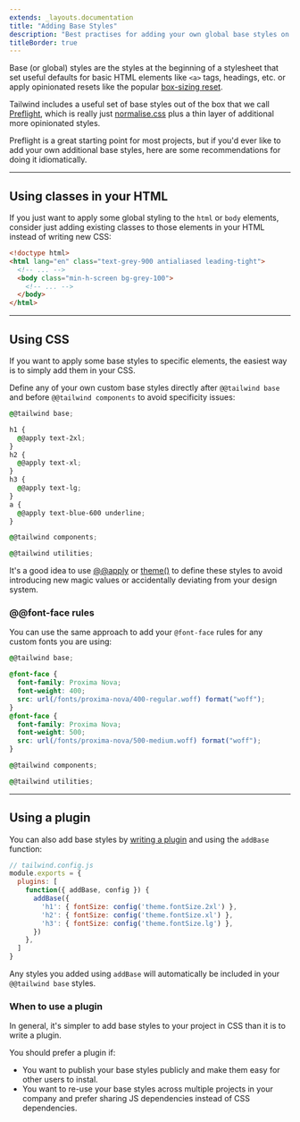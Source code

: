 ```yaml
---
extends: _layouts.documentation
title: "Adding Base Styles"
description: "Best practises for adding your own global base styles on top of Tailwind."
titleBorder: true
---
```


Base (or global) styles are the styles at the beginning of a stylesheet that set useful defaults for basic HTML elements like `<a>` tags, headings, etc. or apply opinionated resets like the popular [box-sizing reset](https://www.paulirish.com/2012/box-sizing-border-box-ftw/).

Tailwind includes a useful set of base styles out of the box that we call [Preflight](/docs/preflight), which is really just [normalise.css](https://github.com/necolas/normalise.css/) plus a thin layer of additional more opinionated styles.

Preflight is a great starting point for most projects, but if you'd ever like to add your own additional base styles, here are some recommendations for doing it idiomatically.

---

## Using classes in your HTML

If you just want to apply some global styling to the `html` or `body` elements, consider just adding existing classes to those elements in your HTML instead of writing new CSS:

```html
<!doctype html>
<html lang="en" class="text-grey-900 antialiased leading-tight">
  <!-- ... -->
  <body class="min-h-screen bg-grey-100">
    <!-- ... -->
  </body>
</html>
```

---

## Using CSS

If you want to apply some base styles to specific elements, the easiest way is to simply add them in your CSS.

Define any of your own custom base styles directly after `@@tailwind base` and before `@@tailwind components` to avoid specificity issues:

```css
@@tailwind base;

h1 {
  @@apply text-2xl;
}
h2 {
  @@apply text-xl;
}
h3 {
  @@apply text-lg;
}
a {
  @@apply text-blue-600 underline;
}

@@tailwind components;

@@tailwind utilities;
```

It's a good idea to use [@@apply](/docs/functions-and-directives#apply) or [theme()](/docs/functions-and-directives#theme) to define these styles to avoid introducing new magic values or accidentally deviating from your design system.

### @@font-face rules

You can use the same approach to add your `@font-face` rules for any custom fonts you are using:

```css
@@tailwind base;

@font-face {
  font-family: Proxima Nova;
  font-weight: 400;
  src: url(/fonts/proxima-nova/400-regular.woff) format("woff");
}
@font-face {
  font-family: Proxima Nova;
  font-weight: 500;
  src: url(/fonts/proxima-nova/500-medium.woff) format("woff");
}

@@tailwind components;

@@tailwind utilities;
```

---

## Using a plugin

You can also add base styles by [writing a plugin](/docs/plugins#adding-base-styles) and using the `addBase` function:

```js
// tailwind.config.js
module.exports = {
  plugins: [
    function({ addBase, config }) {
      addBase({
        'h1': { fontSize: config('theme.fontSize.2xl') },
        'h2': { fontSize: config('theme.fontSize.xl') },
        'h3': { fontSize: config('theme.fontSize.lg') },
      })
    },
  ]
}
```

Any styles you added using `addBase` will automatically be included in your `@@tailwind base` styles.

### When to use a plugin

In general, it's simpler to add base styles to your project in CSS than it is to write a plugin.

You should prefer a plugin if:

- You want to publish your base styles publicly and make them easy for other users to instal.
- You want to re-use your base styles across multiple projects in your company and prefer sharing JS dependencies instead of CSS dependencies.
